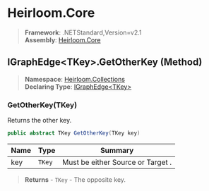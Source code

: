 # Heirloom.Core

> **Framework**: .NETStandard,Version=v2.1  
> **Assembly**: [Heirloom.Core][0]

## IGraphEdge\<TKey>.GetOtherKey (Method)

> **Namespace**: [Heirloom.Collections][0]  
> **Declaring Type**: [IGraphEdge\<TKey>][1]

### GetOtherKey(TKey)

Returns the other key.

```cs
public abstract TKey GetOtherKey(TKey key)
```

| Name | Type   | Summary                           |
|------|--------|-----------------------------------|
| key  | `TKey` | Must be either Source or Target . |

> **Returns** - `TKey` - The opposite key.

[0]: ../../../Heirloom.Core.md
[1]: ../IGraphEdge[TKey].md
